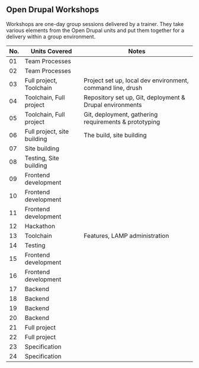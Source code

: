 Open Drupal Workshops
---------------------

Workshops are one-day group sessions delivered by a trainer. They take various elements from the Open Drupal units and put them together for a delivery within a group environment.

| No.| Units Covered                | Notes                                                       |
|----|------------------------------|-------------------------------------------------------------|
| 01 | Team Processes               |                                                             |
| 02 | Team Processes               |                                                             |
| 03 | Full project, Toolchain      | Project set up, local dev environment, command line, drush  |
| 04 | Toolchain, Full project      | Repository set up, Git, deployment & Drupal environments    |
| 05 | Toolchain, Full project      | Git, deployment, gathering requirements & prototyping       |
| 06 | Full project, site building  | The build, site building                                    |
| 07 | Site building                |                                                             |
| 08 | Testing, Site building       |                                                             |
| 09 | Frontend development         |                                                             |
| 10 | Frontend development         |                                                             |
| 11 | Frontend development         |                                                             |
| 12 | Hackathon                    |                                                             |
| 13 | Toolchain                    | Features, LAMP administration                               |
| 14 | Testing                      |                                                             |
| 15 | Frontend development         |                                                             |
| 16 | Frontend development         |                                                             |
| 17 | Backend                      |                                                             |
| 18 | Backend                      |                                                             |
| 19 | Backend                      |                                                             |
| 20 | Backend                      |                                                             |
| 21 | Full project                 |                                                             |
| 22 | Full project                 |                                                             |
| 23 | Specification                |                                                             |
| 24 | Specification                |                                                             |


